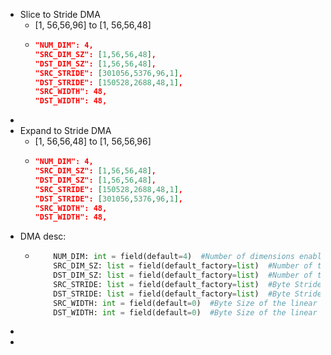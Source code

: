- Slice to Stride DMA
	- [1, 56,56,96] to [1, 56,56,48]
	- ```json
	  "NUM_DIM": 4,  
	  "SRC_DIM_SZ": [1,56,56,48],  
	  "DST_DIM_SZ": [1,56,56,48],  
	  "SRC_STRIDE": [301056,5376,96,1],
	  "DST_STRIDE": [150528,2688,48,1],  
	  "SRC_WIDTH": 48,  
	  "DST_WIDTH": 48,
	  ```
-
- Expand to Stride DMA
	- [1, 56,56,48] to [1, 56,56,96]
	- ```json
	  "NUM_DIM": 4,  
	  "SRC_DIM_SZ": [1,56,56,48],  
	  "DST_DIM_SZ": [1,56,56,48],  
	  "SRC_STRIDE": [150528,2688,48,1],
	  "DST_STRIDE": [301056,5376,96,1],  
	  "SRC_WIDTH": 48,  
	  "DST_WIDTH": 48,
	  ```
- DMA desc:
	- ```python
	      NUM_DIM: int = field(default=4)  #Number of dimensions enabled on descriptor. Encoded as dims-1
	      SRC_DIM_SZ: list = field(default_factory=list)  #Number of times (-1) the dimension is repeated
	      DST_DIM_SZ: list = field(default_factory=list)  #Number of times (-1) the dimension is repeated
	      SRC_STRIDE: list = field(default_factory=list)  #Byte Stride between starting addresses of dimension[N] repetitions.
	      DST_STRIDE: list = field(default_factory=list)  #Byte Stride between starting addresses of dimension[N] repetitions.
	      SRC_WIDTH: int = field(default=0)  #Byte Size of the linear part of the JOB read transfer
	      DST_WIDTH: int = field(default=0)  #Byte Size of the linear part of the JOB write transfer
	  ```
-
-